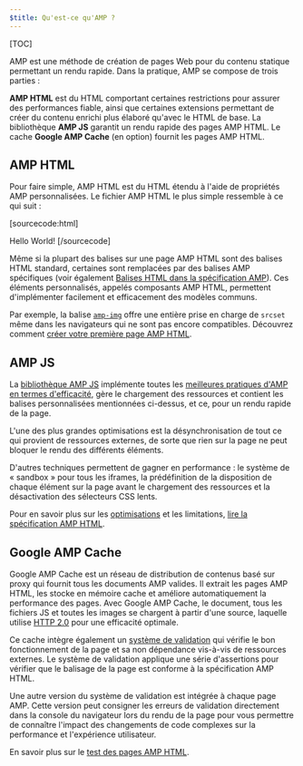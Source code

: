 ```yaml
---
$title: Qu'est-ce qu'AMP ?
---
```

[TOC]

<amp-youtube
    data-videoid="lBTCB7yLs8Y"
    layout="responsive"
    width="480" height="270">
</amp-youtube>

AMP est une méthode de création de pages Web pour du contenu statique permettant un rendu rapide.
Dans la pratique, AMP se compose de trois parties :

**AMP HTML** est du HTML comportant certaines restrictions pour assurer des performances fiable,
ainsi que certaines extensions permettant de créer du contenu enrichi plus élaboré qu'avec le HTML de base.
La bibliothèque **AMP JS** garantit un rendu rapide des pages AMP HTML.
Le cache **Google AMP Cache** (en option) fournit les pages AMP HTML.

## AMP HTML

Pour faire simple, AMP HTML est du HTML étendu à l'aide de propriétés AMP personnalisées.
Le fichier AMP HTML le plus simple ressemble à ce qui suit :

[sourcecode:html]
<!doctype html>
<html ⚡>
 <head>
   <meta charset="utf-8">
   <link rel="canonical" href="hello-world.html">
   <meta name="viewport" content="width=device-width,minimum-scale=1,initial-scale=1">
   <style amp-boilerplate>body{-webkit-animation:-amp-start 8s steps(1,end) 0s 1 normal both;-moz-animation:-amp-start 8s steps(1,end) 0s 1 normal both;-ms-animation:-amp-start 8s steps(1,end) 0s 1 normal both;animation:-amp-start 8s steps(1,end) 0s 1 normal both}@-webkit-keyframes -amp-start{from{visibility:hidden}to{visibility:visible}}@-moz-keyframes -amp-start{from{visibility:hidden}to{visibility:visible}}@-ms-keyframes -amp-start{from{visibility:hidden}to{visibility:visible}}@-o-keyframes -amp-start{from{visibility:hidden}to{visibility:visible}}@keyframes -amp-start{from{visibility:hidden}to{visibility:visible}}</style><noscript><style amp-boilerplate>body{-webkit-animation:none;-moz-animation:none;-ms-animation:none;animation:none}</style></noscript>
   <script async src="https://cdn.ampproject.org/v0.js"></script>
 </head>
 <body>Hello World!</body>
</html>
[/sourcecode]

Même si la plupart des balises sur une page AMP HTML sont des balises HTML standard,
certaines sont remplacées par des balises AMP spécifiques (voir également
[Balises HTML dans la spécification AMP](https://github.com/ampproject/amphtml/blob/master/spec/amp-html-format.md)).
Ces éléments personnalisés, appelés composants AMP HTML,
permettent d'implémenter facilement et efficacement des modèles communs.

Par exemple, la balise [`amp-img`](/docs/reference/amp-img.html)
offre une entière prise en charge de `srcset` même dans les navigateurs qui ne sont pas encore compatibles.
Découvrez comment [créer votre première page AMP HTML](/docs/get_started/create.html).

## AMP JS

La [bibliothèque AMP JS](https://github.com/ampproject/amphtml/tree/master/src) implémente
toutes les [meilleures pratiques d'AMP en termes d'efficacité](/docs/get_started/technical_overview.html),
gère le chargement des ressources et contient les balises personnalisées mentionnées ci-dessus,
et ce, pour un rendu rapide de la page.

L'une des plus grandes optimisations est la désynchronisation de tout ce qui provient de ressources externes, de sorte que rien sur la page ne peut bloquer le rendu des différents éléments.

D'autres techniques permettent de gagner en performance : le système de « sandbox » pour tous les iframes, la prédéfinition de la disposition de chaque élément sur la page avant le chargement des ressources et la désactivation des sélecteurs CSS lents.

Pour en savoir plus sur les [optimisations](/docs/get_started/technical_overview.html) et les limitations, [lire la spécification AMP HTML](https://github.com/ampproject/amphtml/blob/master/spec/amp-html-format.md).

## Google AMP Cache

Google AMP Cache est un réseau de distribution de contenus basé sur proxy
qui fournit tous les documents AMP valides.
Il extrait les pages AMP HTML, les stocke en mémoire cache et améliore automatiquement la performance des pages.
Avec Google AMP Cache, le document, tous les fichiers JS et toutes les images se chargent
à partir d'une source, laquelle utilise
[HTTP 2.0](https://http2.github.io/) pour une efficacité optimale.

Ce cache intègre également un
[système de validation](https://github.com/ampproject/amphtml/tree/master/validator)
qui vérifie le bon fonctionnement de la page
et sa non dépendance vis-à-vis de ressources externes.
Le système de validation applique une série d'assertions
pour vérifier que le balisage de la page est conforme à la spécification AMP HTML.

Une autre version du système de validation est intégrée à chaque page AMP. Cette version peut consigner les erreurs de validation directement dans la console du navigateur lors du rendu de la page
pour vous permettre de connaître l'impact des changements de code
complexes sur la performance et l'expérience utilisateur.

En savoir plus sur le [test des pages AMP HTML](/docs/guides/validate.html).